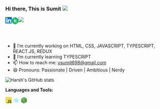 ### Hi there, This is Sumit <img src="https://media.giphy.com/media/hvRJCLFzcasrR4ia7z/giphy.gif" width="25px">

<a href="https://www.linkedin.com/in/sumitfrontend/">
  <img align="left" alt="Sumit Verma | Linkedin" width="20px" src="https://raw.githubusercontent.com/harsh07bharvada/harsh07bharvada/master/assets/linkedin.svg" />
</a>
</a>
<a href="https://www.hackerrank.com/vsumit698">
  <img align="left" alt="Sumit Verma | Hackerrank" width="21px" src="https://raw.githubusercontent.com/harsh07bharvada/harsh07bharvada/master/assets/hackerrank.svg" />
</a>

![](https://komarev.com/ghpvc/?username=vsumit698&style=flat-square)

<br />
<br />

- 🔭 I’m currently working on HTML, CSS, JAVASCRIPT, TYPESCRIPT, REACT.JS, REDUX
- 🌱 I’m currently learning TYPESCRIPT
- 📫 How to reach me: [vsumit698@gmail.com](mailto:vsumit698@gmail.com)
- 😄 Pronouns: Passionate | Driven | Ambitious | Nerdy


![Harsh's GitHub stats](https://github-readme-stats.vercel.app/api?username=vsumit698&show_icons=true&theme=dracula)



**Languages and Tools:**  

<code><img height="20" src="https://raw.githubusercontent.com/github/explore/80688e429a7d4ef2fca1e82350fe8e3517d3494d/topics/javascript/javascript.png"></code>
<code><img height="20" src="https://raw.githubusercontent.com/github/explore/80688e429a7d4ef2fca1e82350fe8e3517d3494d/topics/react/react.png"></code>
<code><img height="20" src="https://raw.githubusercontent.com/github/explore/80688e429a7d4ef2fca1e82350fe8e3517d3494d/topics/nodejs/nodejs.png"></code>
